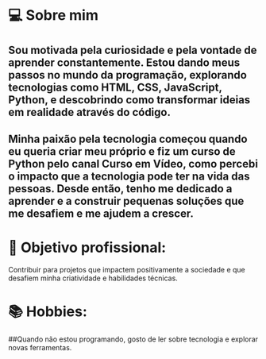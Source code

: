 # 💻 Sobre mim

## Sou motivada pela curiosidade e pela vontade de aprender constantemente. Estou dando meus passos no mundo da programação, explorando tecnologias como HTML, CSS, JavaScript, Python, e descobrindo como transformar ideias em realidade através do código.

## Minha paixão pela tecnologia começou quando eu queria criar meu próprio e fiz um curso de Python pelo canal Curso em Vídeo, como percebi o impacto que a tecnologia pode ter na vida das pessoas. Desde então, tenho me dedicado a aprender e a construir pequenas soluções que me desafiem e me ajudem a crescer.

# 🎯 Objetivo profissional:
Contribuir para projetos que impactem positivamente a sociedade e que desafiem minha criatividade e habilidades técnicas.

# 📚 Hobbies:
##Quando não estou programando, gosto de ler sobre tecnologia e explorar novas ferramentas.
